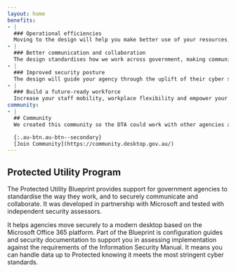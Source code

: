```yaml
---
layout: home
benefits:
- |
  ### Operational efficiencies
  Moving to the design will help you make better use of your resources, allowing you to focus on core business activities.
- |
  ### Better communication and collaboration
  The design standardises how we work across government, making communication and collaboration safer and easier within and across agencies.
- |
  ### Improved security posture
  The design will guide your agency through the uplift of their cyber security posture and assist you with the Australian Signals Directorate Essential Eight maturity.
- | 
  ### Build a future-ready workforce
  Increase your staff mobility, workplace flexibility and empower your people with modern ways of working.
community:
- |
  ## Community
  We created this community so the DTA could work with other agencies and industry partners who are implementing the Blueprint. It’s a place to work together to overcome common technical obstacles and share lessons learnt. We also want to hear from you about how we can iteratively improve the overall Blueprint design.

  {:.au-btn.au-btn--secondary}
  [Join Community](https://community.desktop.gov.au/)
---
```


## Protected Utility Program

The Protected Utility Blueprint provides support for government agencies to standardise the way they work, and to securely communicate and collaborate. It was developed in partnership with Microsoft and tested with independent security assessors.

It helps agencies move securely to a modern desktop based on the Microsoft Office 365 platform. Part of the Blueprint is configuration guides and security documentation to support you in assessing implementation against the requirements of the Information Security Manual. It means you can handle data up to Protected knowing it meets the most stringent cyber standards.

